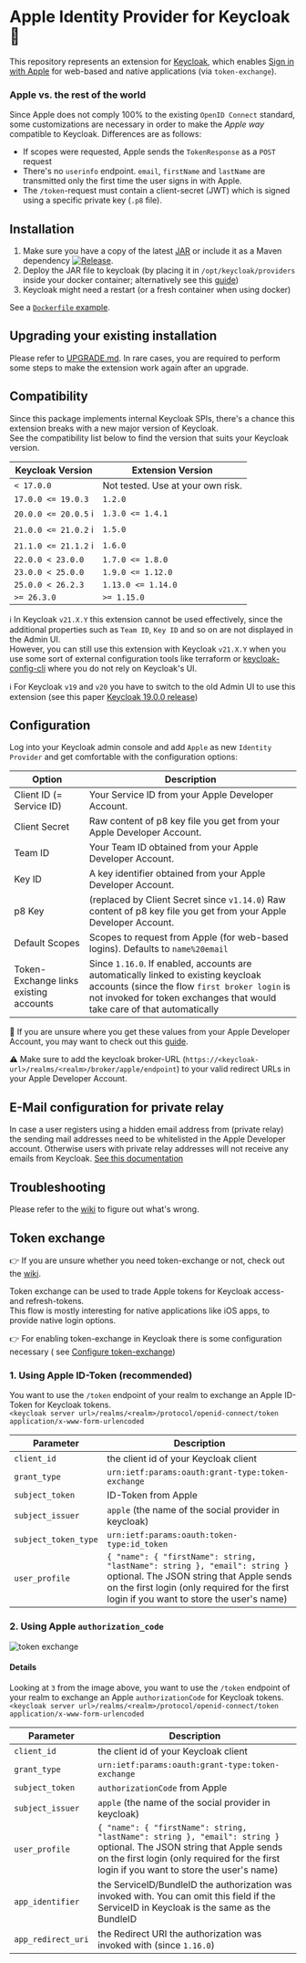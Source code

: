 # Apple Identity Provider for Keycloak :apple:

This repository represents an extension for [Keycloak](https://www.keycloak.org), which
enables [Sign in with Apple](https://developer.apple.com/documentation/sign_in_with_apple) for web-based and native
applications (via `token-exchange`).

### Apple vs. the rest of the world

Since Apple does not comply 100% to the existing `OpenID Connect` standard, some customizations are necessary in order to make the _Apple
way_
compatible to Keycloak. Differences are as follows:

- If scopes were requested, Apple sends the `TokenResponse` as a `POST` request
- There's no `userinfo` endpoint. `email`, `firstName` and `lastName` are transmitted only the first time the user signs in with Apple.
- The `/token`-request must contain a client-secret (JWT) which is signed using a specific private key (`.p8` file).

## Installation

1. Make sure you have a copy of the latest [JAR](https://github.com/klausbetz/apple-identity-provider-keycloak/releases/latest) or include
   it as a Maven dependency <a href="https://jitpack.io/#klausbetz/apple-identity-provider-keycloak">
   <img src="https://jitpack.io/v/klausbetz/apple-identity-provider-keycloak.svg" alt="Release"></a>.
2. Deploy the JAR file to keycloak (by placing it in `/opt/keycloak/providers` inside your docker container; alternatively see
   this [guide](https://www.keycloak.org/docs/latest/server_development/index.html#registering-provider-implementations))
3. Keycloak might need a restart (or a fresh container when using docker)

See a [`Dockerfile` example](docs/README_docker_installation.md).

## Upgrading your existing installation

Please refer to [UPGRADE.md](UPGRADE.md). In rare cases, you are required to perform some steps to make the extension work again after an
upgrade.

## Compatibility

Since this package implements internal Keycloak SPIs, there's a chance this extension breaks with a new major version of Keycloak.  
See the compatibility list below to find the version that suits your Keycloak version.

| Keycloak Version                        | Extension Version                 |
|-----------------------------------------|-----------------------------------|
| `< 17.0.0`                              | Not tested. Use at your own risk. |
| `17.0.0 <= 19.0.3`                      | `1.2.0`                           |
| `20.0.0 <= 20.0.5` :information_source: | `1.3.0 <= 1.4.1`                  |
| `21.0.0 <= 21.0.2` :information_source: | `1.5.0`                           |
| `21.1.0 <= 21.1.2` :information_source: | `1.6.0`                           |
| `22.0.0 < 23.0.0`                       | `1.7.0 <= 1.8.0`                  |
| `23.0.0 < 25.0.0`                       | `1.9.0 <= 1.12.0`                 |
| `25.0.0 < 26.2.3`                       | `1.13.0 <= 1.14.0`                |
| `>= 26.3.0`                             | `>= 1.15.0`                       |

:information_source: In Keycloak `v21.X.Y` this extension cannot be used effectively, since the additional properties such
as `Team ID`, `Key ID`
and so on are not displayed in the Admin UI.   
However, you can still use this extension with Keycloak `v21.X.Y` when you use some sort of external configuration tools like terraform or
[keycloak-config-cli](https://github.com/adorsys/keycloak-config-cli) where you do not rely on Keycloak's UI.

:information_source: For Keycloak `v19` and `v20` you have to switch to the old Admin UI to use this extension (see this
paper [Keycloak 19.0.0 release](https://www.keycloak.org/2022/07/keycloak-1900-released.html#_new_admin_console_is_now_the_default_console))

## Configuration

Log into your Keycloak admin console and add `Apple` as new `Identity Provider` and get comfortable with the configuration options:

| Option                                  | Description                                                                                                                                                                                                    |
|-----------------------------------------|----------------------------------------------------------------------------------------------------------------------------------------------------------------------------------------------------------------|
| Client ID (= Service ID)                | Your Service ID from your Apple Developer Account.                                                                                                                                                             |
| Client Secret                           | Raw content of p8 key file you get from your Apple Developer Account.                                                                                                                                          |
| Team ID                                 | Your Team ID obtained from your Apple Developer Account.                                                                                                                                                       |
| Key ID                                  | A key identifier obtained from your Apple Developer Account.                                                                                                                                                   |
| p8 Key                                  | (replaced by Client Secret since `v1.14.0`) Raw content of p8 key file you get from your Apple Developer Account.                                                                                              |
| Default Scopes                          | Scopes to request from Apple (for web-based logins). Defaults to `name%20email`                                                                                                                                |
| Token-Exchange links existing accounts  | Since `1.16.0`. If enabled, accounts are automatically linked to existing keycloak accounts (since the flow `first broker login` is not invoked for token exchanges that would take care of that automatically |

:raising_hand: If you are unsure where you get these values from your Apple Developer Account, you may want to check out
this [guide](https://github.com/klausbetz/apple-identity-provider-keycloak/wiki/Configuration-within-Apple-Developer-portal).

:warning: Make sure to add the keycloak broker-URL (`https://<keycloak-url>/realms/<realm>/broker/apple/endpoint`) to your valid redirect
URLs in your Apple Developer Account.

## E-Mail configuration for private relay
In case a user registers using a hidden email address from (private relay) the sending mail addresses need to be whitelisted in the Apple Developer account. Otherwise users with private relay addresses will not receive any emails from Keycloak.
[See this documentation](https://developer.apple.com/help/account/capabilities/configure-private-email-relay-service/)

## Troubleshooting

Please refer to the [wiki](https://github.com/klausbetz/apple-identity-provider-keycloak/wiki/Troubleshooting-the-configuration-from-Apple)
to figure out what's wrong.

## Token exchange

:point_right: If you are unsure whether you need token-exchange or not, check out
the [wiki](https://github.com/klausbetz/apple-identity-provider-keycloak/wiki/Do-you-need-token%E2%80%90exchange%3F).

Token exchange can be used to trade Apple tokens for Keycloak access- and refresh-tokens.  
This flow is mostly interesting for native applications like iOS apps, to provide native login options.

:point_right: For enabling token-exchange in Keycloak there is some configuration necessary (
see [Configure token-exchange](docs/CONFIGURE_TOKEN_EXCHANGE.md))

### 1. Using Apple ID-Token (recommended)

You want to use the `/token` endpoint of your realm to exchange an Apple ID-Token for Keycloak tokens.  
`<keycloak server url>/realms/<realm>/protocol/openid-connect/token`  
`application/x-www-form-urlencoded`

| Parameter            | Description                                                                                                                                                                                                       |
|----------------------|-------------------------------------------------------------------------------------------------------------------------------------------------------------------------------------------------------------------|
| `client_id`          | the client id of your Keycloak client                                                                                                                                                                             |
| `grant_type`         | `urn:ietf:params:oauth:grant-type:token-exchange`                                                                                                                                                                 |
| `subject_token`      | ID-Token from Apple                                                                                                                                                                                               |
| `subject_issuer`     | `apple` (the name of the social provider in keycloak)                                                                                                                                                             |
| `subject_token_type` | `urn:ietf:params:oauth:token-type:id_token`                                                                                                                                                                       |
| `user_profile`       | `{ "name": { "firstName": string, "lastName": string }, "email": string }` optional. The JSON string that Apple sends on the first login (only required for the first login if you want to store the user's name) |

### 2. Using Apple `authorization_code`

![token exchange](docs/token_exchange.png)

#### Details

Looking at `3` from the image above, you want to use the `/token` endpoint of your realm to exchange an Apple `authorizationCode` for
Keycloak tokens.  
`<keycloak server url>/realms/<realm>/protocol/openid-connect/token`  
`application/x-www-form-urlencoded`

| Parameter          | Description                                                                                                                                                                                                        |
|--------------------|--------------------------------------------------------------------------------------------------------------------------------------------------------------------------------------------------------------------|
| `client_id`        | the client id of your Keycloak client                                                                                                                                                                              |
| `grant_type`       | `urn:ietf:params:oauth:grant-type:token-exchange`                                                                                                                                                                  |
| `subject_token`    | `authorizationCode` from Apple                                                                                                                                                                                     |
| `subject_issuer`   | `apple` (the name of the social provider in keycloak)                                                                                                                                                              |
| `user_profile`     | `{ "name": { "firstName": string, "lastName": string }, "email": string }` optional. The JSON string that Apple sends on the first login (only required for the first login  if you want to store the user's name) |
| `app_identifier`   | the ServiceID/BundleID the authorization was invoked with. You can omit this field if the ServiceID in Keycloak is the same as the BundleID                                                                        |
| `app_redirect_uri` | the Redirect URI the authorization was invoked with (since `1.16.0`)                                                                                                                                               |

